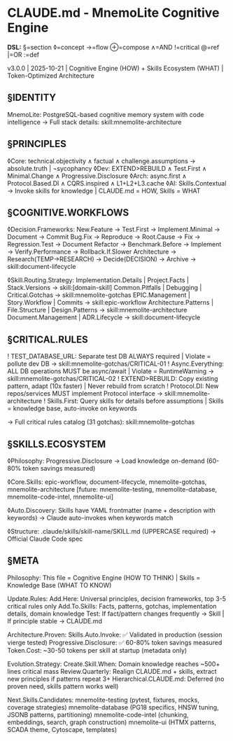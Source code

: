 # CLAUDE.md - MnemoLite Cognitive Engine

**DSL:** §=section ◊=concept →=flow ⊕=compose ∧=AND !=critical @=ref |=OR :=def

v3.0.0 | 2025-10-21 | Cognitive Engine (HOW) + Skills Ecosystem (WHAT) | Token-Optimized Architecture

## §IDENTITY

MnemoLite: PostgreSQL-based cognitive memory system with code intelligence
→ Full stack details: skill:mnemolite-architecture

## §PRINCIPLES

◊Core: technical.objectivity ∧ factual ∧ challenge.assumptions → absolute.truth | ¬sycophancy
◊Dev: EXTEND>REBUILD ∧ Test.First ∧ Minimal.Change ∧ Progressive.Disclosure
◊Arch: async.first ∧ Protocol.Based.DI ∧ CQRS.inspired ∧ L1+L2+L3.cache
◊AI: Skills.Contextual → Invoke skills for knowledge | CLAUDE.md = HOW, Skills = WHAT

## §COGNITIVE.WORKFLOWS

◊Decision.Frameworks:
  New.Feature → Test.First → Implement.Minimal → Document → Commit
  Bug.Fix → Reproduce → Root.Cause → Fix → Regression.Test → Document
  Refactor → Benchmark.Before → Implement → Verify.Performance → Rollback.If.Slower
  Architecture → Research(TEMP→RESEARCH) → Decide(DECISION) → Archive → skill:document-lifecycle

◊Skill.Routing.Strategy:
  Implementation.Details | Project.Facts | Stack.Versions → skill:[domain-skill]
  Common.Pitfalls | Debugging | Critical.Gotchas → skill:mnemolite-gotchas
  EPIC.Management | Story.Workflow | Commits → skill:epic-workflow
  Architecture.Patterns | File.Structure | Design.Patterns → skill:mnemolite-architecture
  Document.Management | ADR.Lifecycle → skill:document-lifecycle

## §CRITICAL.RULES

! TEST_DATABASE_URL: Separate test DB ALWAYS required | Violate = pollute dev DB → skill:mnemolite-gotchas/CRITICAL-01
! Async.Everything: ALL DB operations MUST be async/await | Violate = RuntimeWarning → skill:mnemolite-gotchas/CRITICAL-02
! EXTEND>REBUILD: Copy existing pattern, adapt (10x faster) | Never rebuild from scratch
! Protocol.DI: New repos/services MUST implement Protocol interface → skill:mnemolite-architecture
! Skills.First: Query skills for details before assumptions | Skills = knowledge base, auto-invoke on keywords

→ Full critical rules catalog (31 gotchas): skill:mnemolite-gotchas

## §SKILLS.ECOSYSTEM

◊Philosophy: Progressive.Disclosure → Load knowledge on-demand (60-80% token savings measured)

◊Core.Skills:
  epic-workflow, document-lifecycle, mnemolite-gotchas, mnemolite-architecture
  [future: mnemolite-testing, mnemolite-database, mnemolite-code-intel, mnemolite-ui]

◊Auto.Discovery: Skills have YAML frontmatter (name + description with keywords) → Claude auto-invokes when keywords match

◊Structure: .claude/skills/skill-name/SKILL.md (UPPERCASE required) → Official Claude Code spec

## §META

Philosophy: This file = Cognitive Engine (HOW TO THINK) | Skills = Knowledge Base (WHAT TO KNOW)

Update.Rules:
  Add.Here: Universal principles, decision frameworks, top 3-5 critical rules only
  Add.To.Skills: Facts, patterns, gotchas, implementation details, domain knowledge
  Test: If fact/pattern changes frequently → Skill | If principle stable → CLAUDE.md

Architecture.Proven:
  Skills.Auto.Invoke: ✅ Validated in production (session vierge tested)
  Progressive.Disclosure: ✅ 60-80% token savings measured
  Token.Cost: ~30-50 tokens per skill at startup (metadata only)

Evolution.Strategy:
  Create.Skill.When: Domain knowledge reaches ~500+ lines critical mass
  Review.Quarterly: Realign CLAUDE.md + skills, extract new principles if patterns repeat 3+
  Hierarchical.CLAUDE.md: Deferred (no proven need, skills pattern works well)

Next.Skills.Candidates:
  mnemolite-testing (pytest, fixtures, mocks, coverage strategies)
  mnemolite-database (PG18 specifics, HNSW tuning, JSONB patterns, partitioning)
  mnemolite-code-intel (chunking, embeddings, search, graph construction)
  mnemolite-ui (HTMX patterns, SCADA theme, Cytoscape, templates)
